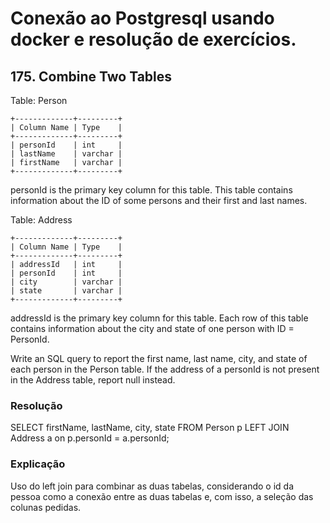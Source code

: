 # Conexão ao Postgresql usando docker e resolução de exercícios.

## 175. Combine Two Tables
Table: Person
```
+-------------+---------+
| Column Name | Type    |
+-------------+---------+
| personId    | int     |
| lastName    | varchar |
| firstName   | varchar |
+-------------+---------+
```
personId is the primary key column for this table.
This table contains information about the ID of some persons and their first and last names.
 

Table: Address
```
+-------------+---------+
| Column Name | Type    |
+-------------+---------+
| addressId   | int     |
| personId    | int     |
| city        | varchar |
| state       | varchar |
+-------------+---------+
```
addressId is the primary key column for this table.
Each row of this table contains information about the city and state of one person with ID = PersonId.
 

Write an SQL query to report the first name, last name, city, and state of each person in the Person table. If the address of a personId is not present in the Address table, report null instead.

### Resolução
SELECT firstName, lastName, city, state
FROM Person p
LEFT JOIN Address a
on p.personId = a.personId;

### Explicação
Uso do left join para combinar as duas tabelas, considerando o id da pessoa como a conexão entre as duas tabelas e, com isso, a seleção das colunas pedidas.
